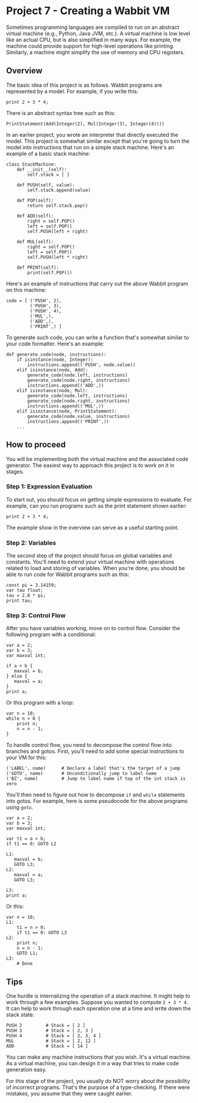 # Project 7 - Creating a Wabbit VM

Sometimes programming languages are compiled to run on an abstract
virtual machine (e.g., Python, Java JVM, etc.).  A virtual
machine is low level like an actual CPU, but is also simplified
in many ways.   For example, the machine could provide support
for high-level operations like printing.  Similarly, a machine
might simplify the use of memory and CPU registers.

## Overview

The basic idea of this project is as follows. Wabbit programs
are represented by a model.  For example, if you write this:

```
print 2 + 3 * 4;
```

There is an abstract syntax tree such as this:

```
PrintStatement(Add(Integer(2), Mul(Integer(3), Integer(4))))
```

In an earlier project, you wrote an interpreter that directly executed
the model.  This project is somewhat similar except that you're going
to turn the model into instructions that run on a simple stack
machine.  Here's an example of a basic stack machine:

```
class StackMachine:
    def __init__(self):
        self.stack = [ ]

    def PUSH(self, value):
        self.stack.append(value)

    def POP(self):
        return self.stack.pop()

    def ADD(self):
        right = self.POP()
        left = self.POP()
        self.PUSH(left + right)

    def MUL(self):
        right = self.POP()
        left = self.POP()
        self.PUSH(left * right)

    def PRINT(self):
        print(self.POP())
```

Here's an example of instructions that carry out the above Wabbit
program on this machine:

```
code = [ ('PUSH', 2),
         ('PUSH', 3),
         ('PUSH', 4),
         ('MUL',),
         ('ADD',),
         ('PRINT',) ]
```

To generate such code, you can write a function that's somewhat
similar to your code formatter.  Here's an example:

```
def generate_code(node, instructions):
    if isinstance(node, Integer):
        instructions.append(('PUSH', node.value))
    elif isinstance(node, Add):
        generate_code(node.left, instructions)
        generate_code(node.right, instructions)
        instructions.append(('ADD',))
    elif isinstance(node, Mul):
        generate_code(node.left, instructions)
        generate_code(node.right, instructions)
        instructions.append(('MUL',))
    elif isinstance(node, PrintStatement):
        generate_code(node.value, instructions)
        instructions.append(('PRINT',))
    ...
```

## How to proceed

You will be implementing both the virtual machine and the associated
code generator.  The easiest way to approach this project is to work
on it in stages.

### Step 1: Expression Evaluation

To start out, you should focus on getting simple expressions to evaluate.
For example, can you run programs such as the print statement shown
earlier:

```
print 2 + 3 * 4;
```

The example show in the overview can serve as a useful starting point.


### Step 2: Variables

The second step of the project should focus on global variables and
constants.  You'll need to extend your virtual machine with operations
related to load and storing of variables.  When you're done, you
should be able to run code for Wabbit programs such as this:

```
const pi = 3.14159;
var tau float;
tau = 2.0 * pi;
print tau;
```

### Step 3: Control Flow

After you have variables working, move on to control flow.  Consider
the following program with a conditional:

```
var a = 2;
var b = 3;
var maxval int;

if a < b {
   maxval = b;
} else {
   maxval = a;
}
print a;
```

Or this program with a loop:

```
var n = 10;
while n > 0 {
    print n;
    n = n - 1;
}
```

To handle control flow, you need to decompose the control flow into
branches and gotos.  First, you'll need to add some special
instructions to your VM for this:

```
('LABEL', name)      # Declare a label that's the target of a jump
('GOTO', name)       # Unconditionally jump to label name
('BZ', name)         # Jump to label name if top of the int stack is zero
```

You'll then need to figure out how to decompose `if` and `while` statements
into gotos.  For example, here is some pseudocode for the above programs
using `goto`.

```
var a = 2;
var b = 3;
var maxval int;

var t1 = a < b;
if t1 == 0: GOTO L2

L1:
   maxval = b;
   GOTO L3;
L2:
   maxval = a;
   GOTO L3;

L3:
print a;
```

Or this:

```
var n = 10;
L1:
    t1 = n > 0;
    if t1 == 0: GOTO L3
L2:
    print n;
    n = n - 1;
    GOTO L1;
L3:
    # Done
```

## Tips

One hurdle is internalizing the operation of a stack machine.  It
might help to work through a few examples.  Suppose you wanted to
compute `2 + 3 * 4`.  It can help to work through each operation one
at a time and write down the stack state:

```
PUSH 2         # Stack = [ 2 ]
PUSH 3         # Stack = [ 2, 3 ]
PUSH 4         # Stack = [ 2, 3, 4 ]
MUL            # Stack = [ 2, 12 ]
ADD            # Stack = [ 14 ]
```

You can make any machine instructions that you wish.  It's a virtual
machine.  As a virtual machine, you can design it in a way that tries
to make code generation easy.

For this stage of the project, you usually do NOT worry about the
possibility of incorrect programs.  That's the purpose of a
type-checking. If there were mistakes, you assume that they were
caught earlier.


